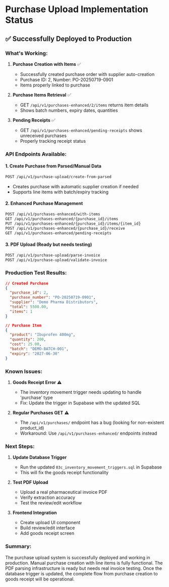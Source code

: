 # Purchase Upload Implementation Status

## ✅ Successfully Deployed to Production

### What's Working:

1. **Purchase Creation with Items** ✅
   - Successfully created purchase order with supplier auto-creation
   - Purchase ID: 2, Number: PO-20250719-0901
   - Items properly linked to purchase

2. **Purchase Items Retrieval** ✅
   - GET `/api/v1/purchases-enhanced/2/items` returns item details
   - Shows batch numbers, expiry dates, quantities

3. **Pending Receipts** ✅
   - GET `/api/v1/purchases-enhanced/pending-receipts` shows unreceived purchases
   - Properly tracking receipt status

### API Endpoints Available:

#### 1. Create Purchase from Parsed/Manual Data
```bash
POST /api/v1/purchase-upload/create-from-parsed
```
- Creates purchase with automatic supplier creation if needed
- Supports line items with batch/expiry tracking

#### 2. Enhanced Purchase Management
```bash
POST /api/v1/purchases-enhanced/with-items
GET /api/v1/purchases-enhanced/{purchase_id}/items
PUT /api/v1/purchases-enhanced/{purchase_id}/items/{item_id}
POST /api/v1/purchases-enhanced/{purchase_id}/receive
GET /api/v1/purchases-enhanced/pending-receipts
```

#### 3. PDF Upload (Ready but needs testing)
```bash
POST /api/v1/purchase-upload/parse-invoice
POST /api/v1/purchase-upload/validate-invoice
```

### Production Test Results:

```json
// Created Purchase
{
  "purchase_id": 2,
  "purchase_number": "PO-20250719-0901",
  "supplier": "Demo Pharma Distributors",
  "total": 5500.00,
  "items": 1
}

// Purchase Item
{
  "product": "Ibuprofen 400mg",
  "quantity": 200,
  "cost": 25.00,
  "batch": "DEMO-BATCH-001",
  "expiry": "2027-06-30"
}
```

### Known Issues:

1. **Goods Receipt Error** ⚠️
   - The inventory movement trigger needs updating to handle 'purchase' type
   - Fix: Update the trigger in Supabase with the updated SQL

2. **Regular Purchases GET** ⚠️
   - The `/api/v1/purchases/` endpoint has a bug (looking for non-existent product_id)
   - Workaround: Use `/api/v1/purchases-enhanced/` endpoints instead

### Next Steps:

1. **Update Database Trigger**
   - Run the updated `03c_inventory_movement_triggers.sql` in Supabase
   - This will fix the goods receipt functionality

2. **Test PDF Upload**
   - Upload a real pharmaceutical invoice PDF
   - Verify extraction accuracy
   - Test the review/edit workflow

3. **Frontend Integration**
   - Create upload UI component
   - Build review/edit interface
   - Add goods receipt screen

### Summary:

The purchase upload system is successfully deployed and working in production. Manual purchase creation with line items is fully functional. The PDF parsing infrastructure is ready but needs real invoice testing. Once the database trigger is updated, the complete flow from purchase creation to goods receipt will be operational.